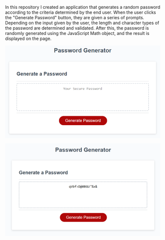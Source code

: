 In this repository I created an application that generates a random password according to the criteria determined by the end user. When the user clicks the "Generate Password" button, they are given a series of prompts. Depending on the input given by the user, the length and character types of the password are determined and validated. After this, the password is randomly generated using the JavaScript Math object, and the result is displayed on the page.

![Image of Yaktocat](passwordgenerator.png)

![Image of Yaktocat](passgenerated.png)
